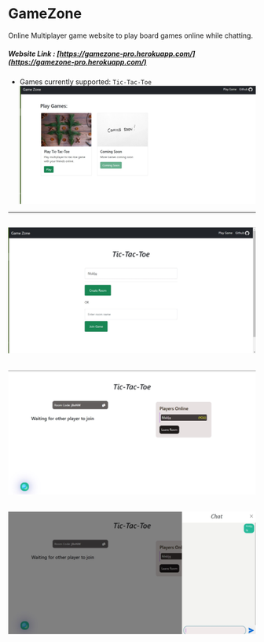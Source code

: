 # GameZone

Online Multiplayer game website to play board games online while chatting.

##### Website Link : [https://gamezone-pro.herokuapp.com/](https://gamezone-pro.herokuapp.com/)

- Games currently supported: ```Tic-Tac-Toe```
![App Screenshot](/screenShoots/s1.jpg)
----
![App Screenshot](/screenShoots/s2.jpg)
-----
![App Screenshot](/screenShoots/s3.jpg)
-----
![App Screenshot](/screenShoots/s4.jpg)
-----
